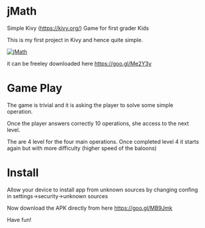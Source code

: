 # jMath
Simple Kivy (https://kivy.org/) Game for first grader Kids

This is my first project in Kivy and hence quite simple.


[![jMath](https://img.youtube.com/vi/R66iivvBRzY/0.jpg)](https://www.youtube.com/watch?v=R66iivvBRzY)

it can be freeley downloaded here https://goo.gl/Me2Y3y

# Game Play
The game is trivial and it is asking the player to solve some simple operation.

Once the player answers correctly 10 operations, she access to the next level.

The are 4 level for the four main operations. Once completed level 4 it starts again but with more difficulty (higher speed of the baloons)

# Install

Allow your device to install app from unknown sources by changing confing in settings->security->unknown sources

Now download the APK directly from here https://goo.gl/MB9Jmk

Have fun!





